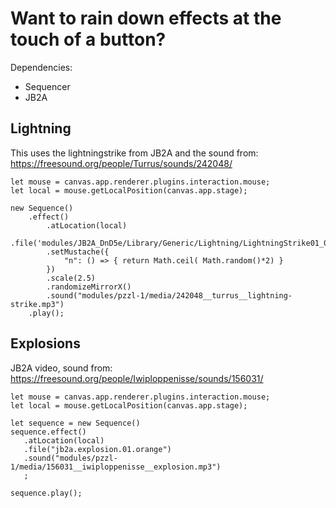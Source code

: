# Want to rain down effects at the touch of a button?
Dependencies:
 * Sequencer
 * JB2A

## Lightning
This uses the lightningstrike from JB2A and the sound from:
https://freesound.org/people/Turrus/sounds/242048/

```JS
let mouse = canvas.app.renderer.plugins.interaction.mouse;
let local = mouse.getLocalPosition(canvas.app.stage);

new Sequence()
    .effect()
        .atLocation(local)
        .file('modules/JB2A_DnD5e/Library/Generic/Lightning/LightningStrike01_0{{n}}_Regular_Blue_800x800.webm')
        .setMustache({
            "n": () => { return Math.ceil( Math.random()*2) }
        })
        .scale(2.5)
        .randomizeMirrorX()
        .sound("modules/pzzl-1/media/242048__turrus__lightning-strike.mp3")
    .play();
```

## Explosions

JB2A video, sound from:
https://freesound.org/people/Iwiploppenisse/sounds/156031/

```JS
let mouse = canvas.app.renderer.plugins.interaction.mouse;
let local = mouse.getLocalPosition(canvas.app.stage);

let sequence = new Sequence()
sequence.effect()
   .atLocation(local)
   .file("jb2a.explosion.01.orange")
   .sound("modules/pzzl-1/media/156031__iwiploppenisse__explosion.mp3")
   ;

sequence.play();
```
